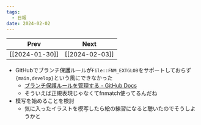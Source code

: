 ```yaml
---
tags:
  - 日報
date: 2024-02-02
---
```

| Prev | Next |
| :--: | :--: |
| [[2024-01-30]] | [[2024-02-03]] |
- GitHubでブランチ保護ルールが`File::FNM_EXTGLOB`をサポートしておらず`{main,develop}`という風にできなかった
    - [ブランチ保護ルールを管理する - GitHub Docs](https://docs.github.com/ja/repositories/configuring-branches-and-merges-in-your-repository/managing-protected-branches/managing-a-branch-protection-rule)
    - そういえば正規表現じゃなくてfnmatch使ってるんだね
- 模写を始めることを検討
    - 気に入ったイラストを模写したら絵の練習になると聴いたのでそうしようかと